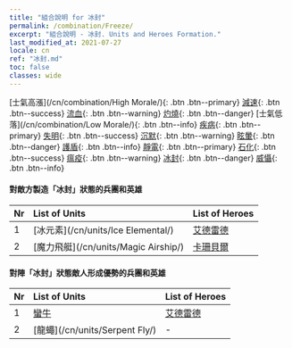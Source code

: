 ```yaml
---
title: "組合說明 for 冰封"
permalink: /combination/Freeze/
excerpt: "組合說明 - 冰封. Units and Heroes Formation."
last_modified_at: 2021-07-27
locale: cn
ref: "冰封.md"
toc: false
classes: wide
---
```


  [士氣高漲](/cn/combination/High Morale/){: .btn .btn--primary} [減速](/cn/combination/Slow/){: .btn .btn--success} [流血](/cn/combination/Bleeding/){: .btn .btn--warning} [灼燒](/cn/combination/Burning/){: .btn .btn--danger} [士氣低落](/cn/combination/Low Morale/){: .btn .btn--info} [疾病](/cn/combination/Disease/){: .btn .btn--primary} [失明](/cn/combination/Blind/){: .btn .btn--success} [沉默](/cn/combination/Silence/){: .btn .btn--warning} [眩暈](/cn/combination/Stun/){: .btn .btn--danger} [護盾](/cn/combination/Shield/){: .btn .btn--info} [靜電](/cn/combination/Static/){: .btn .btn--primary} [石化](/cn/combination/Petrify/){: .btn .btn--success} [瘟疫](/cn/combination/Plague/){: .btn .btn--warning} [冰封](/cn/combination/Freeze/){: .btn .btn--danger} [威懾](/cn/combination/Deterrence/){: .btn .btn--info} 


#### 對敵方製造「冰封」狀態的兵團和英雄

  | Nr |  List of Units  | List of Heroes | 
  |:---|:----------------|:---------------| 
  | 1 | [冰元素](/cn/units/Ice Elemental/) | [艾德雷德](/cn/heroes/Adelaide/) |
  | 2 | [魔力飛艇](/cn/units/Magic Airship/) | [卡珊貝爾](/cn/heroes/Cassanbel/) |


#### 對陣「冰封」狀態敵人形成優勢的兵團和英雄

  | Nr |  List of Units  | List of Heroes | 
  |:---|:----------------|:---------------| 
  | 1 | [蠻牛](/cn/units/Gorgon/) | [艾德雷德](/cn/heroes/Adelaide/) |
  | 2 | [龍蠅](/cn/units/Serpent Fly/) | - |
